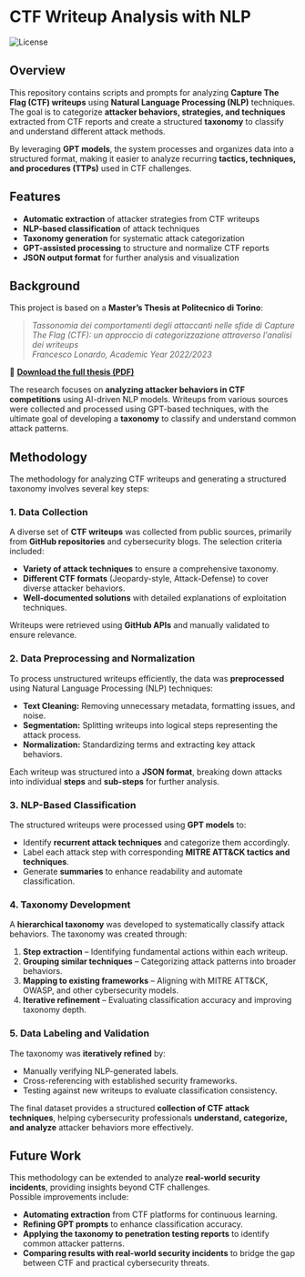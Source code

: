 # CTF Writeup Analysis with NLP  

![License](https://img.shields.io/badge/license-MIT-blue.svg)  

## Overview  

This repository contains scripts and prompts for analyzing **Capture The Flag (CTF) writeups** using **Natural Language Processing (NLP)** techniques.  
The goal is to categorize **attacker behaviors, strategies, and techniques** extracted from CTF reports and create a structured **taxonomy** to classify and understand different attack methods.  

By leveraging **GPT models**, the system processes and organizes data into a structured format, making it easier to analyze recurring **tactics, techniques, and procedures (TTPs)** used in CTF challenges.  

## Features  

- **Automatic extraction** of attacker strategies from CTF writeups  
- **NLP-based classification** of attack techniques  
- **Taxonomy generation** for systematic attack categorization  
- **GPT-assisted processing** to structure and normalize CTF reports  
- **JSON output format** for further analysis and visualization  

## Background  

This project is based on a **Master’s Thesis at Politecnico di Torino**:  

> *Tassonomia dei comportamenti degli attaccanti nelle sfide di Capture The Flag (CTF): un approccio di categorizzazione attraverso l'analisi dei writeups*  
> *Francesco Lonardo, Academic Year 2022/2023*  

📄 **[Download the full thesis (PDF)](./s291039_francescolonardo_tesi.pdf)**  

The research focuses on **analyzing attacker behaviors in CTF competitions** using AI-driven NLP models. Writeups from various sources were collected and processed using GPT-based techniques, with the ultimate goal of developing a **taxonomy** to classify and understand common attack patterns.  

## Methodology  

The methodology for analyzing CTF writeups and generating a structured taxonomy involves several key steps:  

### 1️. Data Collection  

A diverse set of **CTF writeups** was collected from public sources, primarily from **GitHub repositories** and cybersecurity blogs. The selection criteria included:  
- **Variety of attack techniques** to ensure a comprehensive taxonomy.  
- **Different CTF formats** (Jeopardy-style, Attack-Defense) to cover diverse attacker behaviors.  
- **Well-documented solutions** with detailed explanations of exploitation techniques.  

Writeups were retrieved using **GitHub APIs** and manually validated to ensure relevance.  

### 2️. Data Preprocessing and Normalization  

To process unstructured writeups efficiently, the data was **preprocessed** using Natural Language Processing (NLP) techniques:  
- **Text Cleaning:** Removing unnecessary metadata, formatting issues, and noise.  
- **Segmentation:** Splitting writeups into logical steps representing the attack process.  
- **Normalization:** Standardizing terms and extracting key attack behaviors.  

Each writeup was structured into a **JSON format**, breaking down attacks into individual **steps** and **sub-steps** for further analysis.  

### 3️. NLP-Based Classification  

The structured writeups were processed using **GPT models** to:  
- Identify **recurrent attack techniques** and categorize them accordingly.  
- Label each attack step with corresponding **MITRE ATT&CK tactics and techniques**.  
- Generate **summaries** to enhance readability and automate classification.  

### 4. Taxonomy Development  

A **hierarchical taxonomy** was developed to systematically classify attack behaviors. The taxonomy was created through:  
1. **Step extraction** – Identifying fundamental actions within each writeup.  
2. **Grouping similar techniques** – Categorizing attack patterns into broader behaviors.  
3. **Mapping to existing frameworks** – Aligning with MITRE ATT&CK, OWASP, and other cybersecurity models.  
4. **Iterative refinement** – Evaluating classification accuracy and improving taxonomy depth.  

### 5. Data Labeling and Validation  

The taxonomy was **iteratively refined** by:  
- Manually verifying NLP-generated labels.  
- Cross-referencing with established security frameworks.  
- Testing against new writeups to evaluate classification consistency.  

The final dataset provides a structured **collection of CTF attack techniques**, helping cybersecurity professionals **understand, categorize, and analyze** attacker behaviors more effectively.

## Future Work

This methodology can be extended to analyze **real-world security incidents**, providing insights beyond CTF challenges.  
Possible improvements include:
- **Automating extraction** from CTF platforms for continuous learning.  
- **Refining GPT prompts** to enhance classification accuracy.  
- **Applying the taxonomy to penetration testing reports** to identify common attacker patterns.  
- **Comparing results with real-world security incidents** to bridge the gap between CTF and practical cybersecurity threats.  
